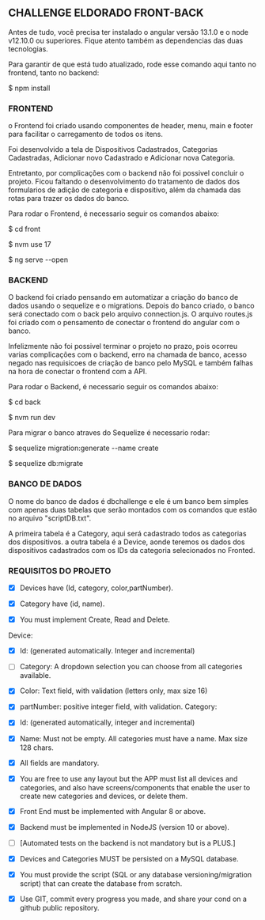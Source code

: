 ## CHALLENGE ELDORADO FRONT-BACK

Antes de tudo, você precisa ter instalado o angular versão 13.1.0 e o node v12.10.0 ou superiores. Fique atento também as dependencias das duas tecnologias.

Para garantir de que está tudo atualizado, rode esse comando aqui tanto no frontend, tanto no backend:

$ npm install

### FRONTEND

o Frontend foi criado usando componentes de header, menu, main e footer para facilitar o carregamento de todos os itens.

Foi desenvolvido a tela de Dispositivos Cadastrados, Categorias Cadastradas, Adicionar novo Cadastrado e Adicionar nova Categoria.

Entretanto, por complicações com o backend não foi possivel concluir o projeto. Ficou faltando o desenvolvimento do tratamento de dados dos formularios de adição de categoria e dispositivo, além da chamada das rotas para trazer os dados do banco.

Para rodar o Frontend, é necessario seguir os comandos abaixo:

$ cd front

$ nvm use 17

$ ng serve --open

### BACKEND

O backend foi criado pensando em automatizar a criação do banco de dados usando o sequelize e o migrations. Depois do banco criado, o banco será conectado com o back pelo arquivo connection.js. O arquivo routes.js foi criado com o pensamento de conectar o frontend do angular com o banco.

Infelizmente não foi possivel terminar o projeto no prazo, pois ocorreu varias complicações com o backend, erro na chamada de banco, acesso negado nas requisicoes de criação de banco pelo MySQL e também falhas na hora de conectar o frontend com a API.

Para rodar o Backend, é necessario seguir os comandos abaixo:

$ cd back

$ nvm run dev

Para migrar o banco atraves do Sequelize é necessario rodar:

$ sequelize migration:generate --name create

$ sequelize db:migrate

### BANCO DE DADOS

O nome do banco de dados é dbchallenge e ele é um banco bem simples com apenas duas tabelas que serão montados com os comandos que estão no arquivo "scriptDB.txt".

A primeira tabela é a  Category, aqui será cadastrado todos as categorias dos dispositivos.
a outra tabela é a Device, aonde teremos os dados dos dispositivos cadastrados com os IDs da categoria selecionados no Fronted.


### REQUISITOS DO PROJETO

- [X] Devices have (Id, category, color,partNumber). 

- [X] Category have (id, name).

- [X] You must implement Create, Read and Delete.

Device: 

- [X] Id: (generated automatically. Integer and incremental)

- [ ] Category: A dropdown selection you can choose from all categories available.

- [X] Color: Text field, with validation (letters only, max size 16)

- [X] partNumber: positive integer field, with validation.
Category:

- [X] Id: (generated automatically, integer and incremental)

- [X] Name: Must not be empty. All categories must have a name. Max size 128 chars.

- [X] All fields are mandatory.

- [X] You are free to use any layout but the APP must list all devices and categories, and also
have screens/components that enable the user to create new categories and devices, or
delete them.

- [X] Front End must be implemented with Angular 8 or above.

- [X] Backend must be implemented in NodeJS (version 10 or above).
 
- [ ] [Automated tests on the backend is not mandatory but is a PLUS.]

- [X] Devices and Categories MUST be persisted on a MySQL database.

- [X] You must provide the script (SQL or any database versioning/migration script) that can create the database from scratch.

- [X] Use GIT, commit every progress you made, and share your cond on a github public
repository.
